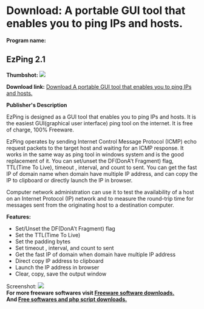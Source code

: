 # Download: A portable GUI tool that enables you to ping IPs and hosts.

**Program name:**

## EzPing 2.1

  
**Thumbshot:** ![](http://www.freewarefiles.com/screenshot/ezping_md.gif)   
  
**Download link:** [Download A portable GUI tool that enables you to ping IPs and hosts.](http://freesoftwares.boysofts.com/EzPing_program_74607.html)  
  


**Publisher's Description**  
  


EzPing is designed as a GUI tool that enables you to ping IPs and hosts. It is the easiest GUI(graphical user interface) ping tool on the internet. It is free of charge, 100% Freeware. 

EzPing operates by sending Internet Control Message Protocol (ICMP) echo request packets to the target host and waiting for an ICMP response. It works in the same way as ping tool in windows system and is the good replacement of it. You can set/unset the DF(DonA't Fragment) flag, TTL(Time To Live), timeout , interval, and count to sent. You can get the fast IP of domain name when domain have multiple IP address, and can copy the IP to clipboard or directly launch the IP in browser. 

Computer network administration can use it to test the availability of a host on an Internet Protocol (IP) network and to measure the round-trip time for messages sent from the originating host to a destination computer. 

**Features:**

  * Set/Unset the DF(DonA't Fragment) flag 
  * Set the TTL(Time To Live) 
  * Set the padding bytes 
  * Set timeout , interval, and count to sent 
  * Get the fast IP of domain when domain have multiple IP address 
  * Direct copy IP address to clipboard 
  * Launch the IP address in browser 
  * Clear, copy, save the output window 

  
  
Screenshot: ![](http://www.freewarefiles.com/screenshot/ezping.gif)   
**For more freeware softwares visit [Freeware software downloads.](http://freesoftwares.boysofts.com/)**   
**And [Free softwares and php script downloads.](http://www.boysofts.com/)**
